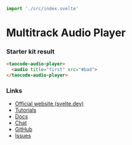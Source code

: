 ```js script
import './src/index.svelte'
```

# Multitrack Audio Player

### Starter kit result

```html preview-story
<taocode-audio-player>
  <audio title="first" src="#bad">
</taocode-audio-player>
```

### Links

- [Official website (svelte.dev)](https://svelte.dev)
- [Tutorials](https://svelte.dev/tutorial/basics)
- [Docs](https://svelte.dev/docs)
- [Chat](https://svelte.dev/chat)
- [GitHub](https://github.com/sveltejs/svelte)
- [Issues](https://github.com/sveltejs/svelte/issues)

